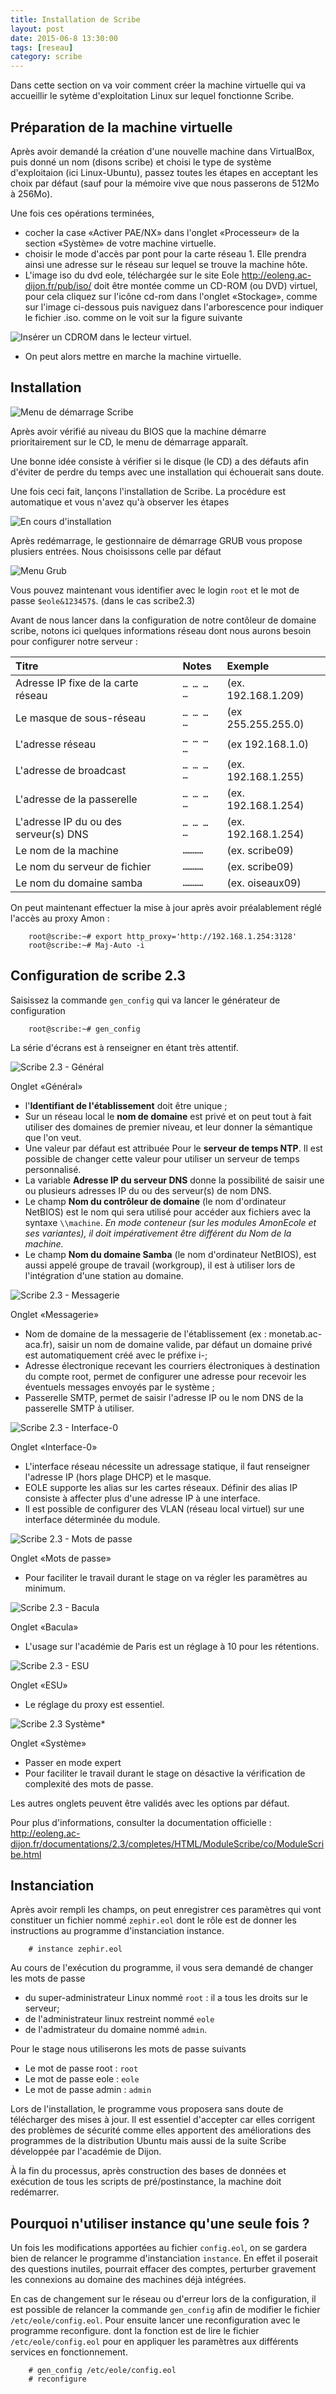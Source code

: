 ```yaml
---
title: Installation de Scribe
layout: post
date: 2015-06-8 13:30:00
tags: [reseau]
category: scribe
---
```


Dans cette section on va voir comment créer la machine virtuelle qui va
accueillir le sytème d'exploitation Linux sur lequel fonctionne Scribe.

## Préparation de la machine virtuelle

Après avoir demandé la création d'une nouvelle machine dans VirtualBox, puis
donné un nom (disons scribe) et choisi le type de système d'exploitaion (ici
Linux-Ubuntu), passez toutes les étapes en acceptant les choix par défaut (sauf
pour la mémoire vive que nous passerons de 512Mo à 256Mo).

Une fois ces opérations terminées,

-   cocher la case «Activer PAE/NX» dans l'onglet «Processeur» de la section
    «Système» de votre machine virtuelle.
-   choisir le mode d'accès par pont pour la carte réseau 1. Elle prendra ainsi
    une adresse sur le réseau sur lequel se trouve la machine hôte.
-   L'image iso du dvd eole, téléchargée sur le site Eole
    <http://eoleng.ac-dijon.fr/pub/iso/> doit être montée comme un CD-ROM (ou
    DVD) virtuel, pour cela cliquez sur l'icône cd-rom dans l'onglet «Stockage»,
    comme sur l'image ci-dessous puis naviguez dans l'arborescence pour indiquer
    le fichier .iso. comme on le voit sur la figure suivante

![Insérer un CDROM dans le lecteur virtuel.](figs/scribe_html_m69a9bc5b.png)

-   On peut alors mettre en marche la machine virtuelle.

## Installation

![Menu de démarrage Scribe](figs/scribe_html_m1451a7db.png)

Après avoir vérifié au niveau du BIOS que la machine démarre prioritairement sur
le CD, le menu de démarrage apparaît.

Une bonne idée consiste à vérifier si le disque (le CD) a des défauts afin
d'éviter de perdre du temps avec une installation qui échouerait sans doute.

Une fois ceci fait, lançons l'installation de Scribe. La procédure est
automatique et vous n'avez qu'à observer les étapes

![En cours d'installation](figs/scribe_html_4b5e166b.png)

Après redémarrage, le gestionnaire de démarrage GRUB vous propose plusiers
entrées. Nous choisissons celle par défaut

![Menu Grub](figs/scribe_html_m6522c87a.png)

Vous pouvez maintenant vous identifier avec le login `root` et le mot de passe
`$eole&123457$`. (dans le cas scribe2.3)

Avant de nous lancer dans la configuration de notre contôleur de domaine scribe,
notons ici quelques informations réseau dont nous aurons besoin pour configurer
notre serveur :

| Titre                                   | Notes       | Exemple
|:--------------------------------------- |:----------- |:-------------------
| Adresse IP fixe de la carte réseau      | `… … … …`   | (ex. 192.168.1.209)
| Le masque de sous-réseau                | `… … … …`   | (ex 255.255.255.0)
| L'adresse réseau                        | `… … … …`   | (ex 192.168.1.0)
| L'adresse de broadcast                  | `… … … …`   | (ex. 192.168.1.255)
| L'adresse de la passerelle              | `… … … …`   | (ex. 192.168.1.254)
| L'adresse IP du ou des serveur(s) DNS   | `… … … …`   | (ex. 192.168.1.254)
| Le nom de la machine                    | `…………`      | (ex. scribe09)
| Le nom du serveur de fichier            | `…………`      | (ex. scribe09)
| Le nom du domaine samba                 | `…………`      | (ex. oiseaux09)

On peut maintenant effectuer la mise à jour 
après avoir préalablement réglé l'accès au proxy Amon :

```
    root@scribe:~# export http_proxy='http://192.168.1.254:3128'
    root@scribe:~# Maj-Auto -i
```

## Configuration de scribe 2.3

Saisissez la commande `gen_config` qui va lancer le générateur de configuration

```
    root@scribe:~# gen_config
```

La série d'écrans est à renseigner en étant très attentif.

![Scribe 2.3 - Général](figs/23_01.png)


Onglet «Général»

- l'**Identifiant de l'établissement** doit être unique ;
- Sur un réseau local le **nom de domaine** est privé et on peut tout à
  fait utiliser des domaines de premier niveau, et leur donner la
  sémantique
  que l'on veut.
- Une valeur par défaut est attribuée Pour le **serveur de temps NTP**. 
  Il est possible de changer cette valeur pour utiliser un serveur de
  temps personnalisé.
- La variable **Adresse IP du serveur DNS** donne la possibilité de saisir 
  une ou plusieurs adresses IP du ou des serveur(s) de nom DNS. 
- Le champ **Nom du contrôleur de domaine** (le nom d'ordinateur NetBIOS) 
  est le  nom qui sera utilisé pour accéder aux fichiers avec la syntaxe
  `\\machine`. *En mode conteneur (sur les modules AmonEcole et ses
  variantes), il doit   impérativement être différent du Nom de la
  machine.*
- Le champ **Nom du domaine Samba** (le nom d'ordinateur NetBIOS), est 
  aussi   appelé groupe de travail (workgroup), il est à utiliser lors de
  l'intégration  d'une station au domaine.


![Scribe 2.3 - Messagerie](figs/23_03.png) 

Onglet «Messagerie»

- Nom de domaine de la messagerie de l'établissement (ex : monetab.ac-aca.fr),
  saisir un nom de domaine valide, par défaut un domaine privé est
  automatiquement créé avec le préfixe i-;
- Adresse électronique recevant les courriers électroniques à destination du
  compte root, permet de configurer une adresse pour recevoir les éventuels
  messages envoyés par le système ;
- Passerelle SMTP, permet de saisir l'adresse IP ou le nom DNS de la passerelle
  SMTP à utiliser.

![Scribe 2.3 - Interface-0](figs/23_04.png)

Onglet «Interface-0»

- L'interface réseau nécessite un adressage statique, il faut renseigner
  l'adresse IP (hors plage DHCP) et le masque.
- EOLE supporte les alias sur les cartes réseaux. Définir des alias IP consiste
  à affecter plus d'une adresse IP à une interface.
- Il est possible de configurer des VLAN (réseau local virtuel) sur une
  interface déterminée du module.


![Scribe 2.3 - Mots de passe](figs/23_05.png)

Onglet «Mots de passe»

- Pour faciliter le travail durant le stage on va régler les paramètres au
  minimum.

![Scribe 2.3 - Bacula](figs/23_07.png)

Onglet «Bacula»

- L'usage sur l'académie de Paris est un réglage à 10 pour les rétentions.

![Scribe 2.3 - ESU](figs/23_08.png)

Onglet «ESU»

- Le réglage du proxy est essentiel.

![Scribe 2.3 Système*](figs/23_13.png)

Onglet «Système»

- Passer en mode expert
- Pour faciliter le travail durant le stage on désactive la vérification
  de complexité des mots de passe.

Les autres onglets peuvent être validés avec les options par défaut.

Pour plus d'informations, consulter la documentation officielle :
http://eoleng.ac-dijon.fr/documentations/2.3/completes/HTML/ModuleScribe/co/ModuleScribe.html


## Instanciation

Après avoir rempli les champs, on peut enregistrer ces paramètres qui vont
constituer un fichier nommé `zephir.eol` dont le rôle est de donner les
instructions au programme d'instanciation instance.

```
    # instance zephir.eol
```

Au cours de l'exécution du programme, il vous sera demandé de changer les mots
de passe

- du super-administrateur Linux nommé `root` : il a tous les droits sur le
  serveur;
- de l'administrateur linux restreint nommé `eole`
- de l'admistrateur du domaine nommé `admin`.

Pour le stage nous utiliserons les mots de passe suivants

- Le mot de passe root : `root`
- Le mot de passe eole : `eole`
- Le mot de passe admin : `admin`

Lors de l'installation, le programme vous proposera sans doute de télécharger
des mises à jour. Il est essentiel d'accepter car elles corrigent des problèmes
de sécurité comme elles apportent des améliorations des programmes de la
distribution Ubuntu mais aussi de la suite Scribe développée par l'académie de
Dijon.

À la fin du processus, après construction des bases de données et exécution de
tous les scripts de pré/postinstance, la machine doit redémarrer.

## Pourquoi n'utiliser instance qu'une seule fois ?

Un fois les modifications apportées au fichier `config.eol`, on se gardera bien
de relancer le programme d'instanciation `instance`. En effet il poserait des
questions inutiles, pourrait effacer des comptes, perturber gravement les
connexions au domaine des machines déjà intégrées.

En cas de changement sur le réseau ou d'erreur lors de la configuration, il est
possible de relancer la commande `gen_config` afin de modifier le fichier
`/etc/eole/config.eol`. Pour ensuite lancer une reconfiguration avec le
programme reconfigure. dont la fonction est de lire le fichier
`/etc/eole/config.eol` pour en appliquer les paramètres aux différents services
en fonctionnement.

```
    # gen_config /etc/eole/config.eol
    # reconfigure
```

